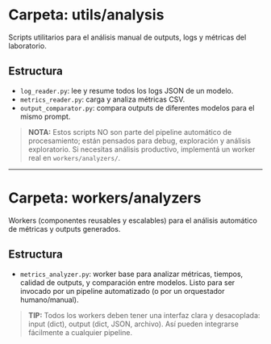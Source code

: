 # Carpeta: utils/analysis

Scripts utilitarios para el análisis manual de outputs, logs y métricas del laboratorio.

## Estructura

- `log_reader.py`: lee y resume todos los logs JSON de un modelo.
- `metrics_reader.py`: carga y analiza métricas CSV.
- `output_comparator.py`: compara outputs de diferentes modelos para el mismo prompt.

> **NOTA:** Estos scripts NO son parte del pipeline automático de procesamiento; están pensados para debug, exploración y análisis exploratorio. Si necesitas análisis productivo, implementá un worker real en `workers/analyzers/`.

---

# Carpeta: workers/analyzers

Workers (componentes reusables y escalables) para el análisis automático de métricas y outputs generados.

## Estructura

- `metrics_analyzer.py`: worker base para analizar métricas, tiempos, calidad de outputs, y comparación entre modelos. Listo para ser invocado por un pipeline automatizado (o por un orquestador humano/manual).

> **TIP:** Todos los workers deben tener una interfaz clara y desacoplada: input (dict), output (dict, JSON, archivo). Así pueden integrarse fácilmente a cualquier pipeline.
